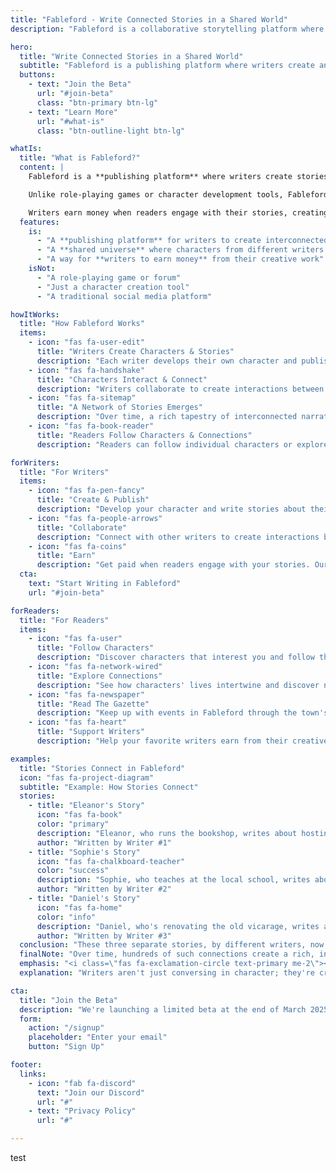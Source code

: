 ```yaml
---
title: "Fableford - Write Connected Stories in a Shared World"
description: "Fableford is a collaborative storytelling platform where writers create and publish interconnected stories through their own characters in a shared world."

hero:
  title: "Write Connected Stories in a Shared World"
  subtitle: "Fableford is a publishing platform where writers create and connect their stories through character interactions in a living, shared universe."
  buttons:
    - text: "Join the Beta"
      url: "#join-beta"
      class: "btn-primary btn-lg"
    - text: "Learn More"
      url: "#what-is"
      class: "btn-outline-light btn-lg"

whatIs:
  title: "What is Fableford?"
  content: |
    Fableford is a **publishing platform** where writers create stories that connect through character interactions in a shared world.

    Unlike role-playing games or character development tools, Fableford is about **creating and publishing complete stories** that readers can enjoy. Each writer owns their characters and contributes to a growing universe of interconnected narratives.

    Writers earn money when readers engage with their stories, creating a sustainable ecosystem for creative work.
  features:
    is:
      - "A **publishing platform** for writers to create interconnected stories"
      - "A **shared universe** where characters from different writers can interact"
      - "A way for **writers to earn money** from their creative work"
    isNot:
      - "A role-playing game or forum"
      - "Just a character creation tool"
      - "A traditional social media platform"

howItWorks:
  title: "How Fableford Works"
  items:
    - icon: "fas fa-user-edit"
      title: "Writers Create Characters & Stories"
      description: "Each writer develops their own character and publishes stories about their character's life in Fableford."
    - icon: "fas fa-handshake"
      title: "Characters Interact & Connect"
      description: "Writers collaborate to create interactions between their characters, building relationships that span multiple stories."
    - icon: "fas fa-sitemap"
      title: "A Network of Stories Emerges"
      description: "Over time, a rich tapestry of interconnected narratives develops, creating a living world with depth and history."
    - icon: "fas fa-book-reader"
      title: "Readers Follow Characters & Connections"
      description: "Readers can follow individual characters or explore relationships, discovering the world through different perspectives."

forWriters:
  title: "For Writers"
  items:
    - icon: "fas fa-pen-fancy"
      title: "Create & Publish"
      description: "Develop your character and write stories about their life in Fableford. Publish complete stories that readers can enjoy, not just forum posts or role-playing sessions."
    - icon: "fas fa-people-arrows"
      title: "Collaborate"
      description: "Connect with other writers to create interactions between your characters. Build relationships that span multiple stories and contribute to a living, breathing world."
    - icon: "fas fa-coins"
      title: "Earn"
      description: "Get paid when readers engage with your stories. Our platform is designed to make creative writing financially sustainable, with transparent revenue sharing."
  cta:
    text: "Start Writing in Fableford"
    url: "#join-beta"

forReaders:
  title: "For Readers"
  items:
    - icon: "fas fa-user"
      title: "Follow Characters"
      description: "Discover characters that interest you and follow their ongoing story."
    - icon: "fas fa-network-wired"
      title: "Explore Connections"
      description: "See how characters' lives intertwine and discover new perspectives on events."
    - icon: "fas fa-newspaper"
      title: "Read The Gazette"
      description: "Keep up with events in Fableford through the town's newspaper."
    - icon: "fas fa-heart"
      title: "Support Writers"
      description: "Help your favorite writers earn from their creative work."

examples:
  title: "Stories Connect in Fableford"
  icon: "fas fa-project-diagram"
  subtitle: "Example: How Stories Connect"
  stories:
    - title: "Eleanor's Story"
      icon: "fas fa-book"
      color: "primary"
      description: "Eleanor, who runs the bookshop, writes about hosting a book club meeting for local literature enthusiasts."
      author: "Written by Writer #1"
    - title: "Sophie's Story"
      icon: "fas fa-chalkboard-teacher"
      color: "success"
      description: "Sophie, who teaches at the local school, writes about attending Eleanor's book club and discussing her favorite novel."
      author: "Written by Writer #2"
    - title: "Daniel's Story"
      icon: "fas fa-home"
      color: "info"
      description: "Daniel, who's renovating the old vicarage, writes about stopping by Eleanor's bookshop to find local history books."
      author: "Written by Writer #3"
  conclusion: "These three separate stories, by different writers, now form a connected narrative thread that readers can follow from multiple perspectives."
  finalNote: "Over time, hundreds of such connections create a rich, interconnected world!"
  emphasis: "<i class=\"fas fa-exclamation-circle text-primary me-2\"></i> This isn't role-playing—it's collaborative publishing"
  explanation: "Writers aren't just conversing in character; they're creating complete, polished stories that stand on their own while connecting to a larger world."

cta:
  title: "Join the Beta"
  description: "We're launching a limited beta at the end of March 2025. Reserve your spot now to be among the first writers to publish in Fableford."
  form:
    action: "/signup"
    placeholder: "Enter your email"
    button: "Sign Up"

footer:
  links:
    - icon: "fab fa-discord"
      text: "Join our Discord"
      url: "#"
    - text: "Privacy Policy"
      url: "#" 

---
```

test
